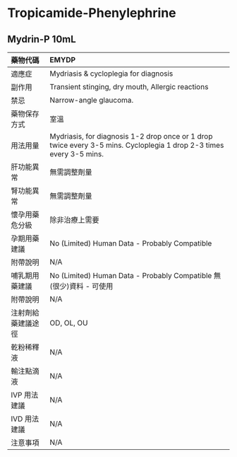 # Tropicamide-Phenylephrine

## Mydrin-P 10mL

| 藥物代碼 | EMYDP |
| :--- | :--- |
| 適應症 | Mydriasis & cycloplegia for diagnosis |
| 副作用 | Transient stinging, dry mouth, Allergic reactions |
| 禁忌 | Narrow-angle glaucoma. |
| 藥物保存方式 | 室溫 |
| 用法用量 | Mydriasis, for diagnosis 1-2 drop once or 1 drop twice every 3-5 mins. Cycloplegia 1 drop 2-3 times every 3-5 mins. |
| 肝功能異常 | 無需調整劑量 |
| 腎功能異常 | 無需調整劑量 |
| 懷孕用藥危分級 | 除非治療上需要 |
| 孕期用藥建議 | No \(Limited\) Human Data - Probably Compatible |
| 附帶說明 | N/A |
| 哺乳期用藥建議 | No \(Limited\) Human Data - Probably Compatible 無\(很少\)資料 - 可使用 |
| 附帶說明 | N/A |
| 注射劑給藥建議途徑 | OD, OL, OU |
| 乾粉稀釋液 | N/A |
| 輸注點滴液 | N/A |
| IVP 用法建議 | N/A |
| IVD 用法建議 | N/A |
| 注意事項 | N/A |

